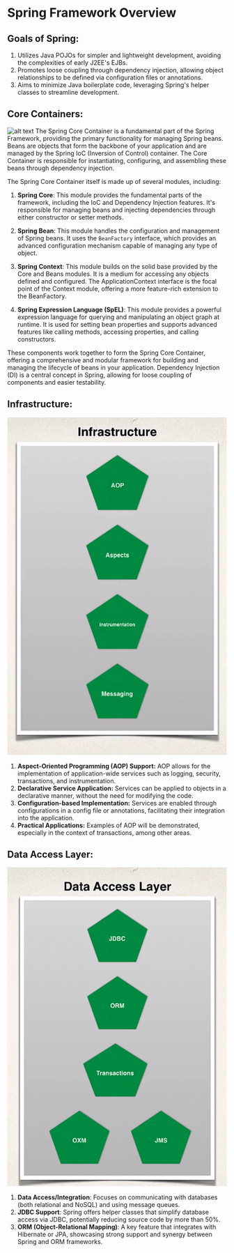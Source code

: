 # Spring Framework Overview
## Goals of Spring:
1. Utilizes Java POJOs for simpler and lightweight development, avoiding the complexities of early J2EE's EJBs.
2. Promotes loose coupling through dependency injection, allowing object relationships to be defined via configuration files or annotations.
3. Aims to minimize Java boilerplate code, leveraging Spring's helper classes to streamline development.

## Core Containers:
![alt text](<Images/ages/Screenshot from 2024-02-04 19-39-30.png>)
The Spring Core Container is a fundamental part of the Spring Framework, providing the primary functionality for managing Spring beans. Beans are objects that form the backbone of your application and are managed by the Spring IoC (Inversion of Control) container. The Core Container is responsible for instantiating, configuring, and assembling these beans through dependency injection.

The Spring Core Container itself is made up of several modules, including:

1. **Spring Core**: This module provides the fundamental parts of the framework, including the IoC and Dependency Injection features. It's responsible for managing beans and injecting dependencies through either constructor or setter methods.

2. **Spring Bean**: This module handles the configuration and management of Spring beans. It uses the `BeanFactory` interface, which provides an advanced configuration mechanism capable of managing any type of object.

3. **Spring Context**: This module builds on the solid base provided by the Core and Beans modules. It is a medium for accessing any objects defined and configured. The ApplicationContext interface is the focal point of the Context module, offering a more feature-rich extension to the BeanFactory.

4. **Spring Expression Language (SpEL)**: This module provides a powerful expression language for querying and manipulating an object graph at runtime. It is used for setting bean properties and supports advanced features like calling methods, accessing properties, and calling constructors.

These components work together to form the Spring Core Container, offering a comprehensive and modular framework for building and managing the lifecycle of beans in your application. Dependency Injection (DI) is a central concept in Spring, allowing for loose coupling of components and easier testability.

## Infrastructure:
![alt text](<Images/Screenshot from 2024-02-04 20-21-07.png>)
1. **Aspect-Oriented Programming (AOP) Support:** AOP allows for the implementation of application-wide services such as logging, security, transactions, and instrumentation.
2. **Declarative Service Application:** Services can be applied to objects in a declarative manner, without the need for modifying the code.
3. **Configuration-based Implementation:** Services are enabled through configurations in a config file or annotations, facilitating their integration into the application.
4. **Practical Applications:** Examples of AOP will be demonstrated, especially in the context of transactions, among other areas.

## Data Access Layer:
![alt text](<Images/Screenshot from 2024-02-04 20-17-06.png>)
1. **Data Access/Integration**: Focuses on communicating with databases (both relational and NoSQL) and using message queues.
2. **JDBC Support**: Spring offers helper classes that simplify database access via JDBC, potentially reducing source code by more than 50%.
3. **ORM (Object-Relational Mapping)**: A key feature that integrates with Hibernate or JPA, showcasing strong support and synergy between Spring and ORM frameworks.
